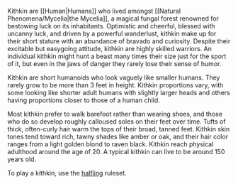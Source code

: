 Kithkin are [[Human|Humans]] who lived amongst [[Natural Phenomena/Mycelia|the Mycelia]], a magical fungal forest renowned for bestowing luck on its inhabitants. Optimistic and cheerful, blessed with uncanny luck, and driven by a powerful wanderlust, kithkin make up for their short stature with an abundance of bravado and curiosity. Despite their excitable but easygoing attitude, kithkin are highly skilled warriors. An individual kithkin might hunt a beast many times their size just for the sport of it, but even in the jaws of danger they rarely lose their sense of humor.

Kithkin are short humanoids who look vaguely like smaller humans. They rarely grow to be more than 3 feet in height. Kithkin proportions vary, with some looking like shorter adult humans with slightly larger heads and others having proportions closer to those of a human child.

Most kithkin prefer to walk barefoot rather than wearing shoes, and those who do so develop roughly calloused soles on their feet over time. Tufts of thick, often-curly hair warm the tops of their broad, tanned feet. Kithkin skin tones tend toward rich, tawny shades like amber or oak, and their hair color ranges from a light golden blond to raven black. Kithkin reach physical adulthood around the age of 20. A typical kithkin can live to be around 150 years old.

To play a kithkin, use the [halfling](https://2e.aonprd.com/Ancestries.aspx?ID=5) ruleset.
